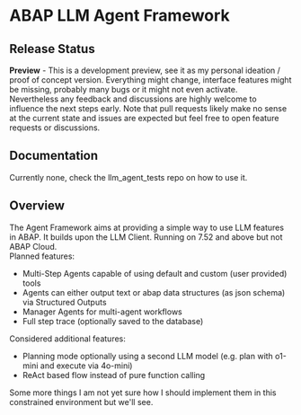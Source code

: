 # ABAP LLM Agent Framework

## Release Status
**Preview** - This is a development preview, see it as my personal ideation / proof of concept version. Everything might change, interface features might be missing, probably many bugs or it might not even activate.\
Nevertheless any feedback and discussions are highly welcome to influence the next steps early. Note that pull requests likely make no sense at the current state and issues are expected but feel free to open feature requests or discussions.

## Documentation
Currently none, check the llm_agent_tests repo on how to use it.

## Overview
The Agent Framework aims at providing a simple way to use LLM features in ABAP. It builds upon the LLM Client. Running on 7.52 and above but not ABAP Cloud.\
Planned features:
- Multi-Step Agents capable of using default and custom (user provided) tools
- Agents can either output text or abap data structures (as json schema) via Structured Outputs
- Manager Agents for multi-agent workflows
- Full step trace (optionally saved to the database)

Considered additional features:
- Planning mode optionally using a second LLM model (e.g. plan with o1-mini and execute via 4o-mini)
- ReAct based flow instead of pure function calling

Some more things I am not yet sure how I should implement them in this constrained environment but we'll see.